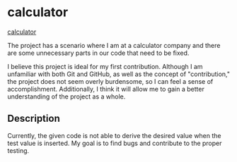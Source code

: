 # calculator
[calculator](https://github.com/danthareja/contribute-to-open-source/issues/1)

The project has a scenario where I am at a calculator company and there are some unnecessary parts in our code that need to be fixed.

I believe this project is ideal for my first contribution. Although I am unfamiliar with both Git and GitHub, as well as the concept of "contribution," the project does not seem overly burdensome, so I can feel a sense of accomplishment. Additionally, I think it will allow me to gain a better understanding of the project as a whole.

## Description
Currently, the given code is not able to derive the desired value when the test value is inserted. My goal is to find bugs and contribute to the proper testing.
